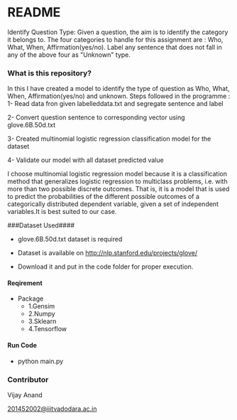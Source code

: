 # README #


Identify Question Type: Given a question, the aim is to identify the category it belongs to.
The four categories to handle for this assignment are : Who, What, When, Affirmation(yes/no).
Label any sentence that does not fall in any of the above four as "Unknown" type.


### What is this repository? ###
In this I have created a model to identify the type of question as Who, What, When, Affirmation(yes/no)
and unknown. Steps followed in the programme :
1- Read data fron given labelleddata.txt and segregate sentence and label

2- Convert question sentence to corresponding vector using glove.6B.50d.txt

3- Created multinomial logistic regression classification model for the dataset

4- Validate our model with all dataset predicted value

I choose multinomial logistic regression model because it is a classification
method that generalizes logistic regression to multiclass problems,
i.e. with more than two possible discrete outcomes.
That is, it is a model that is used to predict the probabilities of
the different possible outcomes of a categorically distributed dependent
variable, given a set of independent variables.It is best suited to our case.


###Dataset Used####
* glove.6B.50d.txt  dataset is required

+ Dataset is available on http://nlp.stanford.edu/projects/glove/

+ Download it and put in the code folder for proper execution.

#### Reqirement #####
+ Package
     * 1.Gensim
     * 2.Numpy
     * 3.Sklearn
     * 4.Tensorflow

#### Run Code #####
* python main.py


### Contributor ###
Vijay Anand

201452002@iiitvadodara.ac.in
